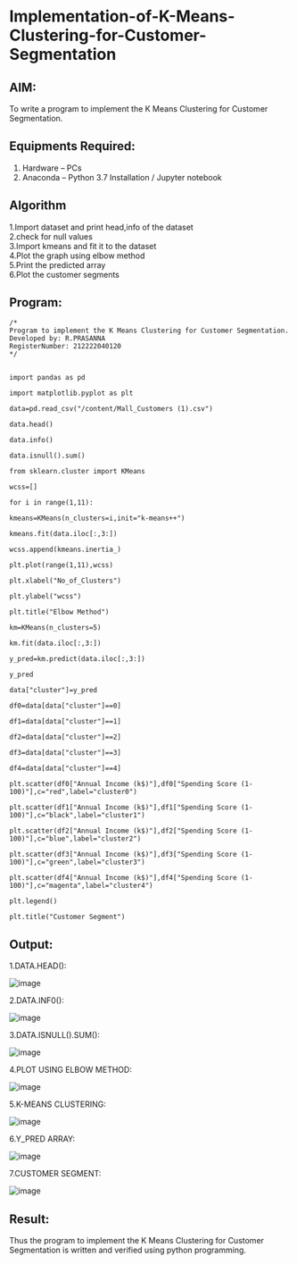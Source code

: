 # Implementation-of-K-Means-Clustering-for-Customer-Segmentation

## AIM:
To write a program to implement the K Means Clustering for Customer Segmentation.

## Equipments Required:
1. Hardware – PCs
2. Anaconda – Python 3.7 Installation / Jupyter notebook

## Algorithm
1.Import dataset and print head,info of the dataset  
2.check for null values   
3.Import kmeans and fit it to the dataset    
4.Plot the graph using elbow method    
5.Print the predicted array    
6.Plot the customer segments    
## Program:
```
/*
Program to implement the K Means Clustering for Customer Segmentation.
Developed by: R.PRASANNA
RegisterNumber: 212222040120
*/
```
```

import pandas as pd

import matplotlib.pyplot as plt

data=pd.read_csv("/content/Mall_Customers (1).csv")

data.head()

data.info()

data.isnull().sum()

from sklearn.cluster import KMeans

wcss=[]

for i in range(1,11):

kmeans=KMeans(n_clusters=i,init="k-means++")

kmeans.fit(data.iloc[:,3:])

wcss.append(kmeans.inertia_)

plt.plot(range(1,11),wcss)

plt.xlabel("No_of_Clusters")

plt.ylabel("wcss")

plt.title("Elbow Method")

km=KMeans(n_clusters=5)

km.fit(data.iloc[:,3:])

y_pred=km.predict(data.iloc[:,3:])

y_pred

data["cluster"]=y_pred

df0=data[data["cluster"]==0]

df1=data[data["cluster"]==1]

df2=data[data["cluster"]==2]

df3=data[data["cluster"]==3]

df4=data[data["cluster"]==4]

plt.scatter(df0["Annual Income (k$)"],df0["Spending Score (1-100)"],c="red",label="cluster0")

plt.scatter(df1["Annual Income (k$)"],df1["Spending Score (1-100)"],c="black",label="cluster1")

plt.scatter(df2["Annual Income (k$)"],df2["Spending Score (1-100)"],c="blue",label="cluster2")

plt.scatter(df3["Annual Income (k$)"],df3["Spending Score (1-100)"],c="green",label="cluster3")

plt.scatter(df4["Annual Income (k$)"],df4["Spending Score (1-100)"],c="magenta",label="cluster4")

plt.legend()

plt.title("Customer Segment")

```

## Output:
1.DATA.HEAD():

![image](https://github.com/23004513/Implementation-of-K-Means-Clustering-for-Customer-Segmentation/assets/138973069/2aa57a0f-71f5-4bb8-977b-b3490b5905fd)

2.DATA.INF0():

![image](https://github.com/23004513/Implementation-of-K-Means-Clustering-for-Customer-Segmentation/assets/138973069/f3c0d3fc-766c-4205-80cb-cb4a5c87a53f)

3.DATA.ISNULL().SUM():

![image](https://github.com/23004513/Implementation-of-K-Means-Clustering-for-Customer-Segmentation/assets/138973069/3c654b06-3ced-405c-b85f-ddc11cfc3617)

4.PLOT USING ELBOW METHOD:

![image](https://github.com/23004513/Implementation-of-K-Means-Clustering-for-Customer-Segmentation/assets/138973069/927cc373-0f90-40b0-b637-17149b1f49b8)

5.K-MEANS CLUSTERING:

![image](https://github.com/23004513/Implementation-of-K-Means-Clustering-for-Customer-Segmentation/assets/138973069/43712d0f-3206-46e7-a34f-d702ccf2f601)

6.Y_PRED ARRAY:

![image](https://github.com/23004513/Implementation-of-K-Means-Clustering-for-Customer-Segmentation/assets/138973069/8c1dfa0f-6869-41b3-833f-6195aaba55fe)

7.CUSTOMER SEGMENT:

![image](https://github.com/23004513/Implementation-of-K-Means-Clustering-for-Customer-Segmentation/assets/138973069/1dd609e5-c2f4-4d54-9bce-55def289240b)

## Result:
Thus the program to implement the K Means Clustering for Customer Segmentation is written and verified using python programming.
